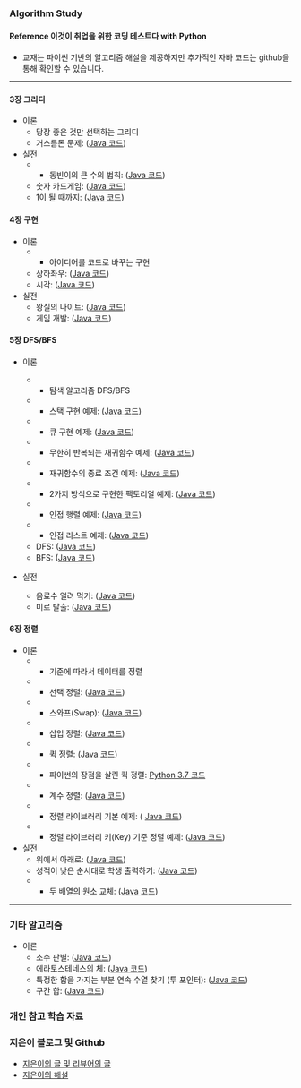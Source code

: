 ### Algorithm Study

#### Reference 이것이 취업을 위한 코딩 테스트다 with Python
* 교재는 파이썬 기반의 알고리즘 해설을 제공하지만 추가적인 자바 코드는 github을 통해 확인할 수 있습니다.
<hr>

#### 3장 그리디

* 이론
    * 당장 좋은 것만 선택하는 그리디
    * 거스름돈 문제: ([Java 코드](https://gist.github.com/KIM-JS-95/05ac9bc1262caa9f5d0e6ed858622f1d))
* 실전
   - * 동빈이의 큰 수의 법칙: ([Java 코드]())
    * 숫자 카드게임: ([Java 코드](https://gist.github.com/KIM-JS-95/9eca79fa55e306e7f4a28f35345d3852))
    * 1이 될 때까지: ([Java 코드](https://gist.github.com/KIM-JS-95/3e5ee31f03a3fb14caf5bb3a2555200b))

#### 4장 구현

* 이론
   - * 아이디어를 코드로 바꾸는 구현
    * 상하좌우: ([Java 코드](https://gist.github.com/KIM-JS-95/25a915e816906d18f0589647ae616929))
    * 시각: ([Java 코드]())
* 실전
    * 왕실의 나이트: ([Java 코드](https://gist.github.com/KIM-JS-95/8f921d94b96b7fccdd13debf24c0f794))
    * 게임 개발: ([Java 코드](https://gist.github.com/KIM-JS-95/1b8abb800dbbe461567621cad166e37f))

#### 5장 DFS/BFS

* 이론

  -  * 탐색 알고리즘 DFS/BFS
   - * 스택 구현 예제: ([Java 코드](/5/1.java))
   - * 큐 구현 예제: ([Java 코드](/5/2.java))
   - * 무한히 반복되는 재귀함수 예제: ([Java 코드](/5/3.java))
   - * 재귀함수의 종료 조건 예제: ([Java 코드](/5/4.java))
   - * 2가지 방식으로 구현한 팩토리얼 예제: ([Java 코드](/5/5.java))
   - * 인접 행렬 예제: ([Java 코드](/5/6.java))
   - * 인접 리스트 예제: ([Java 코드](/5/7.java))
    * DFS: ([Java 코드](https://gist.github.com/KIM-JS-95/3aaf66dcd5dfb2c7cc94dee5843c5313))
    * BFS: ([Java 코드](https://gist.github.com/KIM-JS-95/fd261e6f192d09542e5c16d2351650c4))
* 실전
    * 음료수 얼려 먹기: ([Java 코드](https://gist.github.com/KIM-JS-95/4f3ce8da48250d8f18f19c7bed57ecfa))
    * 미로 탈출: ([Java 코드](https://gist.github.com/KIM-JS-95/d9d96d7a9c9d13660af0d9652c7c83cd))

#### 6장 정렬

* 이론
  -  * 기준에 따라서 데이터를 정렬
  - * 선택 정렬: ([Java 코드](/6/1.java))
  - * 스와프(Swap): ([Java 코드](/6/2.java))
  -  * 삽입 정렬: ([Java 코드](/6/3.java))
  -  * 퀵 정렬: ([Java 코드](/6/4.java))
  -  * 파이썬의 장점을 살린 퀵 정렬: [Python 3.7 코드](/6/5.py)
  -  * 계수 정렬: ([Java 코드](/6/6.java))
  -  * 정렬 라이브러리 기본 예제: ( [Java 코드](/6/7.java))
  -  * 정렬 라이브러리 키(Key) 기준 정렬 예제: ([Java 코드](/6/9.java))
* 실전
    * 위에서 아래로: ([Java 코드](https://gist.github.com/KIM-JS-95/3b90b8af5ed69cbc4cec49c7a51145a5))
    * 성적이 낮은 순서대로 학생 출력하기: ([Java 코드](https://gist.github.com/KIM-JS-95/9e5ce55e9d581c1342c453da5819eec7))
  -  * 두 배열의 원소 교체: ([Java 코드](/6/12.java))

----------------------------------------------------------------------------------------------------

[comment]: <> (#### 7장 이진 탐색)

[comment]: <> (* 이론)

[comment]: <> (    * 범위를 반씩 좁혀가는 탐색)

[comment]: <> (    * 순차 탐색: &#40;[Python 3.7 코드]&#40;/7/1.py&#41; / [C++ 코드]&#40;/7/1.cpp&#41; / [Java 코드]&#40;/7/1.java&#41;&#41;)

[comment]: <> (    * 재귀 함수를 이용한 이진 탐색: &#40;[Python 3.7 코드]&#40;/7/2.py&#41; / [C++ 코드]&#40;/7/2.cpp&#41; / [Java 코드]&#40;/7/2.java&#41;&#41;)

[comment]: <> (    * 반복문을 이용한 이진 탐색: &#40;[Python 3.7 코드]&#40;/7/3.py&#41; / [C++ 코드]&#40;/7/3.cpp&#41; / [Java 코드]&#40;/7/3.java&#41;&#41;)

[comment]: <> (    * 파이썬에서 빠르게 입력 받기: [Python 3.7 코드]&#40;/7/4.py&#41;)

[comment]: <> (* 실전)

[comment]: <> (    * 부품 찾기)

[comment]: <> (        * 이진 탐색으로 해결: &#40;[Python 3.7 코드]&#40;/7/5.py&#41; / [C++ 코드]&#40;/7/5.cpp&#41; / [Java 코드]&#40;/7/5.java&#41;&#41;)

[comment]: <> (        * 계수 정렬로 해결: &#40;[Python 3.7 코드]&#40;/7/6.py&#41; / [C++ 코드]&#40;/7/6.cpp&#41; / [Java 코드]&#40;/7/6.java&#41;&#41;)

[comment]: <> (        * 집합&#40;Set&#41; 자료형으로 해결: &#40;[Python 3.7 코드]&#40;/7/7.py&#41; / [C++ 코드]&#40;/7/7.cpp&#41; / [Java 코드]&#40;/7/7.java&#41;&#41;)

[comment]: <> (    * 떡볶이 떡 만들기: &#40;[Python 3.7 코드]&#40;/7/8.py&#41; / [C++ 코드]&#40;/7/8.cpp&#41; / [Java 코드]&#40;/7/8.java&#41;&#41;)

[comment]: <> (#### 8장 다이나믹 프로그래밍)

[comment]: <> (* 이론)

[comment]: <> (    * 비효율적인 피보나치 수열 구현: &#40;[Python 3.7 코드]&#40;/8/1.py&#41; / [C++ 코드]&#40;/8/1.cpp&#41; / [Java 코드]&#40;/8/1.java&#41;&#41;)

[comment]: <> (    * 피보나치 수열 &#40;Top-bottom&#41;: &#40;[Python 3.7 코드]&#40;/8/2.py&#41; / [C++ 코드]&#40;/8/2.cpp&#41; / [Java 코드]&#40;/8/2.java&#41;&#41;)

[comment]: <> (    * 피보나치 수열 &#40;Bottom-top&#41;: &#40;[Python 3.7 코드]&#40;/8/4.py&#41; / [C++ 코드]&#40;/8/4.cpp&#41; / [Java 코드]&#40;/8/4.java&#41;&#41;)

[comment]: <> (* 실전)

[comment]: <> (    * 1로 만들기: &#40;[Python 3.7 코드]&#40;/8/5.py&#41; / [C++ 코드]&#40;/8/5.cpp&#41; / [Java 코드]&#40;/8/5.java&#41;&#41;)

[comment]: <> (    * 개미 전사: &#40;[Python 3.7 코드]&#40;/8/6.py&#41; / [C++ 코드]&#40;/8/6.cpp&#41; / [Java 코드]&#40;/8/6.java&#41;&#41;)

[comment]: <> (    * 바닥 공사: &#40;[Python 3.7 코드]&#40;/8/7.py&#41; / [C++ 코드]&#40;/8/7.cpp&#41; / [Java 코드]&#40;/8/7.java&#41;&#41;)

[comment]: <> (    * 효율적인 화폐 구성: &#40;[Python 3.7 코드]&#40;/8/8.py&#41; / [C++ 코드]&#40;/8/8.cpp&#41; / [Java 코드]&#40;/8/8.java&#41;&#41;)

[comment]: <> (#### 9장 최단 경로)

[comment]: <> (* 이론)

[comment]: <> (    * 가장 빠른 길 찾기)

[comment]: <> (    * 간단한 다익스트라 알고리즘: &#40;[Python 3.7 코드]&#40;/9/1.py&#41; / [C++ 코드]&#40;/9/1.cpp&#41; / [Java 코드]&#40;/9/1.java&#41;&#41;)

[comment]: <> (    * 개선된 다익스트라 알고리즘 &#40;우선순위 큐&#41;: &#40;[Python 3.7 코드]&#40;/9/2.py&#41; / [C++ 코드]&#40;/9/2.cpp&#41; / [Java 코드]&#40;/9/2.java&#41;&#41;)

[comment]: <> (    * 플로이드 워셜 알고리즘: &#40;[Python 3.7 코드]&#40;/9/3.py&#41; / [C++ 코드]&#40;/9/3.cpp&#41; / [Java 코드]&#40;/9/3.java&#41;&#41;)

[comment]: <> (* 실전)

[comment]: <> (    * 미래 도시: &#40;[Python 3.7 코드]&#40;/9/4.py&#41; / [C++ 코드]&#40;/9/4.cpp&#41; / [Java 코드]&#40;/9/4.java&#41;&#41;)

[comment]: <> (    * 전보: &#40;[Python 3.7 코드]&#40;/9/5.py&#41; / [C++ 코드]&#40;/9/5.cpp&#41; / [Java 코드]&#40;/9/5.java&#41;&#41;)

[comment]: <> (#### 10장 기타 그래프 이론)

[comment]: <> (* 이론)

[comment]: <> (    * 다양한 그래프 알고리즘)

[comment]: <> (    * 간단한 서로소 집합 알고리즘: &#40;[Python 3.7 코드]&#40;/10/1.py&#41; / [C++ 코드]&#40;/10/1.cpp&#41; / [Java 코드]&#40;/10/1.java&#41;&#41;)

[comment]: <> (    * 개선된 서로소 집합 알고리즘 &#40;경로 압축&#41;: &#40;[Python 3.7 코드]&#40;/10/3.py&#41; / [C++ 코드]&#40;/10/3.cpp&#41; / [Java 코드]&#40;/10/3.java&#41;&#41;)

[comment]: <> (    * 서로소 집합을 활용한 사이클 판별: &#40;[Python 3.7 코드]&#40;/10/4.py&#41; / [C++ 코드]&#40;/10/4.cpp&#41; / [Java 코드]&#40;/10/4.java&#41;&#41;)

[comment]: <> (    * 크루스칼 알고리즘: &#40;[Python 3.7 코드]&#40;/10/5.py&#41; / [C++ 코드]&#40;/10/5.cpp&#41; / [Java 코드]&#40;/10/5.java&#41;&#41;)

[comment]: <> (    * 위상 정렬: &#40;[Python 3.7 코드]&#40;/10/6.py&#41; / [C++ 코드]&#40;/10/6.cpp&#41; / [Java 코드]&#40;/10/6.java&#41;&#41;)

[comment]: <> (* 실전)

[comment]: <> (    * 팀 결성: &#40;[Python 3.7 코드]&#40;/10/7.py&#41; / [C++ 코드]&#40;/10/7.cpp&#41; / [Java 코드]&#40;/10/7.java&#41;&#41;)

[comment]: <> (    * 도시 분할 계획: &#40;[Python 3.7 코드]&#40;/10/8.py&#41; / [C++ 코드]&#40;/10/8.cpp&#41; / [Java 코드]&#40;/10/8.java&#41;&#41;)

[comment]: <> (    * 커리큘럼: &#40;[Python 3.7 코드]&#40;/10/9.py&#41; / [C++ 코드]&#40;/10/9.cpp&#41; / [Java 코드]&#40;/10/9.java&#41;&#41;)

[comment]: <> (### Part 3 알고리즘 유형별 기출문제)

[comment]: <> (#### 11장 그리디)

[comment]: <> (* 모험가 길드 &#40;핵심 유형&#41;: &#40;[Python 3.7 코드]&#40;/11/1.py&#41; / [C++ 코드]&#40;/11/1.cpp&#41; / [Java 코드]&#40;/11/1.java&#41;&#41;)

[comment]: <> (* 곱하기 혹은 더하기 &#40;Facebook 인터뷰 기출&#41;: &#40;[Python 3.7 코드]&#40;/11/2.py&#41; / [C++ 코드]&#40;/11/2.cpp&#41; / [Java 코드]&#40;/11/2.java&#41;&#41;)

[comment]: <> (* [문자열 뒤집기]&#40;https://www.acmicpc.net/problem/1439&#41; &#40;핵심 유형&#41;: &#40;[Python 3.7 코드]&#40;/11/3.py&#41; / [C++ 코드]&#40;/11/3.cpp&#41; / [Java 코드]&#40;/11/3.java&#41;&#41;)

[comment]: <> (* 만들 수 없는 금액 &#40;K 대회 기출&#41;: &#40;[Python 3.7 코드]&#40;/11/4.py&#41; / [C++ 코드]&#40;/11/4.cpp&#41; / [Java 코드]&#40;/11/4.java&#41;&#41;)

[comment]: <> (* 볼링공 고르기 &#40;S 기관 입학 테스트&#41;: &#40;[Python 3.7 코드]&#40;/11/5.py&#41; / [C++ 코드]&#40;/11/5.cpp&#41; / [Java 코드]&#40;/11/5.java&#41;&#41;)

[comment]: <> (* [무지의 먹방 라이브]&#40;https://programmers.co.kr/learn/courses/30/lessons/42891&#41; &#40;카카오&#41;: &#40;[Python 3.7 코드]&#40;/11/6.py&#41; / [C++ 코드]&#40;/11/6.cpp&#41; / [Java 코드]&#40;/11/6.java&#41;&#41;)

[comment]: <> (#### 12장 구현)

[comment]: <> (* [럭키 스트레이트]&#40;https://www.acmicpc.net/problem/18406&#41; &#40;핵심 유형&#41;: &#40;[Python 3.7 코드]&#40;/12/1.py&#41; / [C++ 코드]&#40;/12/1.cpp&#41; / [Java 코드]&#40;/12/1.java&#41;&#41;)

[comment]: <> (* 문자열 재정렬 &#40;Facebook 인터뷰 기출&#41;: &#40;[Python 3.7 코드]&#40;/12/2.py&#41; / [C++ 코드]&#40;/12/2.cpp&#41; / [Java 코드]&#40;/12/2.java&#41;&#41;)

[comment]: <> (* [문자열 압축]&#40;https://programmers.co.kr/learn/courses/30/lessons/60057&#41; &#40;카카오&#41;: &#40;[Python 3.7 코드]&#40;/12/3.py&#41; / [C++ 코드]&#40;/12/3.cpp&#41; / [Java 코드]&#40;/12/3.java&#41;&#41;)

[comment]: <> (* [자물쇠와 열쇠]&#40;https://programmers.co.kr/learn/courses/30/lessons/60059&#41; &#40;카카오&#41;: &#40;[Python 3.7 코드]&#40;/12/4.py&#41; / [C++ 코드]&#40;/12/4.cpp&#41; / [Java 코드]&#40;/12/4.java&#41;&#41;)

[comment]: <> (* [뱀]&#40;https://www.acmicpc.net/problem/3190&#41; &#40;삼성&#41;: &#40;[Python 3.7 코드]&#40;/12/5.py&#41; / [C++ 코드]&#40;/12/5.cpp&#41; / [Java 코드]&#40;/12/5.java&#41;&#41;)

[comment]: <> (* [기둥과 보 설치]&#40;https://programmers.co.kr/learn/courses/30/lessons/60061&#41; &#40;카카오&#41;: &#40;[Python 3.7 코드]&#40;/12/6.py&#41; / [C++ 코드]&#40;/12/6.cpp&#41; / [Java 코드]&#40;/12/6.java&#41;&#41;)

[comment]: <> (* [치킨 배달]&#40;https://www.acmicpc.net/problem/15686&#41; &#40;삼성&#41;: &#40;[Python 3.7 코드]&#40;/12/7.py&#41; / [C++ 코드]&#40;/12/7.cpp&#41; / [Java 코드]&#40;/12/7.java&#41;&#41;)

[comment]: <> (* [외벽 점검]&#40;https://programmers.co.kr/learn/courses/30/lessons/60062&#41; &#40;카카오&#41;: &#40;[Python 3.7 코드]&#40;/12/8.py&#41; / [C++ 코드]&#40;/12/8.cpp&#41; / [Java 코드]&#40;/12/8.java&#41;&#41;)

[comment]: <> (#### 13장 DFS/BFS)

[comment]: <> (* [특정 거리의 도시 찾기]&#40;https://www.acmicpc.net/problem/18352&#41; &#40;핵심 유형&#41;: &#40;[Python 3.7 코드]&#40;/13/1.py&#41; / [C++ 코드]&#40;/13/1.cpp&#41; / [Java 코드]&#40;/13/1.java&#41;&#41;)

[comment]: <> (* [연구소]&#40;https://www.acmicpc.net/problem/14502&#41; &#40;삼성&#41;: &#40;[Python 3.7 코드]&#40;/13/2.py&#41; / [C++ 코드]&#40;/13/2.cpp&#41; / [Java 코드]&#40;/13/2.java&#41;&#41;)

[comment]: <> (* [경쟁적 전염]&#40;https://www.acmicpc.net/problem/18405&#41; &#40;핵심 유형&#41;: &#40;[Python 3.7 코드]&#40;/13/3.py&#41; / [C++ 코드]&#40;/13/3.cpp&#41; / [Java 코드]&#40;/13/3.java&#41;&#41;)

[comment]: <> (* [괄호 변환]&#40;https://programmers.co.kr/learn/courses/30/lessons/60058&#41; &#40;카카오&#41;: &#40;[Python 3.7 코드]&#40;/13/4.py&#41; / [C++ 코드]&#40;/13/4.cpp&#41; / [Java 코드]&#40;/13/4.java&#41;&#41;)

[comment]: <> (* [연산자 끼워 넣기]&#40;https://www.acmicpc.net/problem/14888&#41; &#40;삼성&#41;: &#40;[Python 3.7 코드]&#40;/13/5.py&#41; / [C++ 코드]&#40;/13/5.cpp&#41; / [Java 코드]&#40;/13/5.java&#41;&#41;)

[comment]: <> (* [감시 피하기]&#40;https://www.acmicpc.net/problem/18428&#41; &#40;핵심 유형&#41;: &#40;[Python 3.7 코드]&#40;/13/6.py&#41; / [C++ 코드]&#40;/13/6.cpp&#41; / [Java 코드]&#40;/13/6.java&#41;&#41;)

[comment]: <> (* [인구 이동]&#40;https://www.acmicpc.net/problem/16234&#41; &#40;삼성&#41;: &#40;[Python 3.7 코드]&#40;/13/7.py&#41; / [C++ 코드]&#40;/13/7.cpp&#41; / [Java 코드]&#40;/13/7.java&#41;&#41;)

[comment]: <> (* [블록 이동하기]&#40;https://programmers.co.kr/learn/courses/30/lessons/60063&#41; &#40;카카오&#41;: &#40;[Python 3.7 코드]&#40;/13/8.py&#41; / [C++ 코드]&#40;/13/8.cpp&#41; / [Java 코드]&#40;/13/8.java&#41;&#41;)

[comment]: <> (#### 14장 정렬)

[comment]: <> (* [국영수]&#40;https://www.acmicpc.net/problem/10825&#41; &#40;핵심 유형&#41;: &#40;[Python 3.7 코드]&#40;/14/1.py&#41; / [C++ 코드]&#40;/14/1.cpp&#41; / [Java 코드]&#40;/14/1.java&#41;&#41;)

[comment]: <> (* [안테나]&#40;https://www.acmicpc.net/problem/18310&#41; &#40;국내 S 교육 기관 선발 평가&#41;: &#40;[Python 3.7 코드]&#40;/14/2.py&#41; / [C++ 코드]&#40;/14/2.cpp&#41; / [Java 코드]&#40;/14/2.java&#41;&#41;)

[comment]: <> (* [실패율]&#40;https://programmers.co.kr/learn/courses/30/lessons/42889&#41; &#40;카카오&#41;: &#40;[Python 3.7 코드]&#40;/14/3.py&#41; / [C++ 코드]&#40;/14/3.cpp&#41; / [Java 코드]&#40;/14/3.java&#41;&#41;)

[comment]: <> (* [카드 정렬하기]&#40;https://www.acmicpc.net/problem/1715&#41; &#40;핵심 유형&#41;: &#40;[Python 3.7 코드]&#40;/14/4.py&#41; / [C++ 코드]&#40;/14/4.cpp&#41; / [Java 코드]&#40;/14/4.java&#41;&#41;)

[comment]: <> (#### 15장 이진 탐색)

[comment]: <> (* 정렬된 배열에서 특정 수의 개수 구하기 &#40;Zoho 인터뷰 기출&#41;: &#40;[Python 3.7 코드]&#40;/15/1.py&#41; / [C++ 코드]&#40;/15/1.cpp&#41; / [Java 코드]&#40;/15/1.java&#41;&#41;)

[comment]: <> (* 고정점 찾기 &#40;Amazon 인터뷰 기출&#41;: &#40;[Python 3.7 코드]&#40;/15/2.py&#41; / [C++ 코드]&#40;/15/2.cpp&#41; / [Java 코드]&#40;/15/2.java&#41;&#41;)

[comment]: <> (* [공유기 설치]&#40;https://www.acmicpc.net/problem/2110&#41; &#40;핵심 유형&#41;: &#40;[Python 3.7 코드]&#40;/15/3.py&#41; / [C++ 코드]&#40;/15/3.cpp&#41; / [Java 코드]&#40;/15/3.java&#41;&#41;)

[comment]: <> (* [가사 검색]&#40;https://programmers.co.kr/learn/courses/30/lessons/60060&#41; &#40;카카오&#41;: &#40;[Python 3.7 코드]&#40;/15/4.py&#41; / [C++ 코드]&#40;/15/4.cpp&#41; / [Java 코드]&#40;/15/4.java&#41;&#41;)

[comment]: <> (#### 16장 다이나믹 프로그래밍)

[comment]: <> (* 금광 &#40;Flipkart 인터뷰 기출&#41;: &#40;[Python 3.7 코드]&#40;/16/1.py&#41; / [C++ 코드]&#40;/16/1.cpp&#41; / [Java 코드]&#40;/16/1.java&#41;&#41;)

[comment]: <> (* [정수 삼각형]&#40;https://www.acmicpc.net/problem/1932&#41; &#40;IOI&#41;: &#40;[Python 3.7 코드]&#40;/16/2.py&#41; / [C++ 코드]&#40;/16/2.cpp&#41; / [Java 코드]&#40;/16/2.java&#41;&#41;)

[comment]: <> (* [퇴사]&#40;https://www.acmicpc.net/problem/14501&#41; &#40;삼성&#41;: &#40;[Python 3.7 코드]&#40;/16/3.py&#41; / [C++ 코드]&#40;/16/3.cpp&#41; / [Java 코드]&#40;/16/3.java&#41;&#41;)

[comment]: <> (* [병사 배치하기]&#40;https://www.acmicpc.net/problem/18353&#41; &#40;핵심 유형&#41;: &#40;[Python 3.7 코드]&#40;/16/4.py&#41; / [C++ 코드]&#40;/16/4.cpp&#41; / [Java 코드]&#40;/16/4.java&#41;&#41;)

[comment]: <> (* 못생긴 수 &#40;Google 인터뷰 기출&#41;: &#40;[Python 3.7 코드]&#40;/16/5.py&#41; / [C++ 코드]&#40;/16/5.cpp&#41; / [Java 코드]&#40;/16/5.java&#41;&#41;)

[comment]: <> (* 편집 거리 &#40;Goldman Sachs 인터뷰 기출&#41;: &#40;[Python 3.7 코드]&#40;/16/6.py&#41; / [C++ 코드]&#40;/16/6.cpp&#41; / [Java 코드]&#40;/16/6.java&#41;&#41;)

[comment]: <> (#### 17장 최단 경로)

[comment]: <> (* [플로이드]&#40;https://www.acmicpc.net/problem/11404&#41; &#40;핵심 유형&#41;: &#40;[Python 3.7 코드]&#40;/17/1.py&#41; / [C++ 코드]&#40;/17/1.cpp&#41; / [Java 코드]&#40;/17/1.java&#41;&#41;)

[comment]: <> (* 정확한 순위 &#40;K 대회 기출&#41;: &#40;[Python 3.7 코드]&#40;/17/2.py&#41; / [C++ 코드]&#40;/17/2.cpp&#41; / [Java 코드]&#40;/17/2.java&#41;&#41;)

[comment]: <> (* 화성 탐사 &#40;ICPC&#41;: &#40;[Python 3.7 코드]&#40;/17/3.py&#41; / [C++ 코드]&#40;/17/3.cpp&#41; / [Java 코드]&#40;/17/3.java&#41;&#41;)

[comment]: <> (* 숨바꼭질 &#40;USACO&#41;: &#40;[Python 3.7 코드]&#40;/17/4.py&#41; / [C++ 코드]&#40;/17/4.cpp&#41; / [Java 코드]&#40;/17/4.java&#41;&#41;)

[comment]: <> (#### 18장 기타 그래프 이론)

[comment]: <> (* 여행 계획 &#40;핵심 유형&#41;: &#40;[Python 3.7 코드]&#40;/18/1.py&#41; / [C++ 코드]&#40;/18/1.cpp&#41; / [Java 코드]&#40;/18/1.java&#41;&#41;)

[comment]: <> (* 탑승구 &#40;CCC&#41;: &#40;[Python 3.7 코드]&#40;/18/2.py&#41; / [C++ 코드]&#40;/18/2.cpp&#41; / [Java 코드]&#40;/18/2.java&#41;&#41;)

[comment]: <> (* 어두운 길 &#40;University of Ulm Local Contest&#41;: &#40;[Python 3.7 코드]&#40;/18/3.py&#41; / [C++ 코드]&#40;/18/3.cpp&#41; / [Java 코드]&#40;/18/3.java&#41;&#41;)

[comment]: <> (* [행성 터널]&#40;https://www.acmicpc.net/problem/2887&#41; &#40;COCI&#41;: &#40;[Python 3.7 코드]&#40;/18/4.py&#41; / [C++ 코드]&#40;/18/4.cpp&#41; / [Java 코드]&#40;/18/4.java&#41;&#41;)

[comment]: <> (* [최종 순위]&#40;https://www.acmicpc.net/problem/3665&#41; &#40;ICPC&#41;: &#40;[Python 3.7 코드]&#40;/18/5.py&#41; / [C++ 코드]&#40;/18/5.cpp&#41; / [Java 코드]&#40;/18/5.java&#41;&#41;)

[comment]: <> (#### 19장 2020년 상반기 삼성전자 기출문제)

[comment]: <> (* [아기 상어]&#40;https://www.acmicpc.net/problem/16236&#41; &#40;삼성&#41;: [Python 3.7 코드]&#40;19/1.py&#41;)

[comment]: <> (* [청소년 상어]&#40;https://www.acmicpc.net/problem/19236&#41; &#40;삼성&#41;: [Python 3.7 코드]&#40;19/2.py&#41;)

[comment]: <> (* [어른 상어]&#40;https://www.acmicpc.net/problem/19237&#41; &#40;삼성&#41;: [Python 3.7 코드]&#40;19/3.py&#41;)

### 기타 알고리즘

* 이론
    * 소수 판별: ([Java 코드](/20/1.java))
    * 에라토스테네스의 체: ([Java 코드](/20/2.java))
    * 특정한 합을 가지는 부분 연속 수열 찾기 (투 포인터): ([Java 코드](/20/3.java))
    * 구간 합: ([Java 코드](/20/5.java))

### 개인 참고 학습 자료


### 지은이 블로그 및 Github
* [지은이의 글 및 리뷰어의 글](https://blog.naver.com/ndb796/222048713087)
* [지은이의 해설](https://github.com/ndb796)